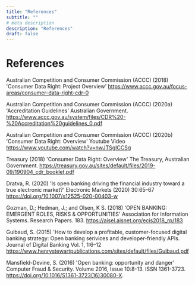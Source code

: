 ```yaml
---
title: "References"
subtitle: ""
# meta description
description: "References"
draft: false
---
```


# References

Australian Competition and Consumer Commission (ACCC) (2018) 'Consumer Data Right: Project Overview' https://www.accc.gov.au/focus-areas/consumer-data-right-cdr-0

Australian Competition and Consumer Commission (ACCC) (2020a) 'Accreditation Guidelines' Australian Government. https://www.accc.gov.au/system/files/CDR%20-%20Accreditation%20guidelines_0.pdf

Australian Competition and Consumer Commission (ACCC) (2020b) 'Consumer Data Right: Overview' Youtube Video https://www.youtube.com/watch?v=nwJTSgICCSg

Treasury (2018) 'Consumer Data Right: Overview' The Treasury, Australian Government. https://treasury.gov.au/sites/default/files/2019-09/190904_cdr_booklet.pdf

Dratva, R. (2020) 'Is open banking driving the financial industry toward a true electronic market?' Electronic Markets (2020) 30:65–67 https://doi.org/10.1007/s12525-020-00403-w

Gozman, D.; Hedman, J.; and Olsen, K S. (2018) 'OPEN BANKING: EMERGENT ROLES, RISKS & OPPORTUNITIES' Association for Information Systems. Research Papers. 183. https://aisel.aisnet.org/ecis2018_rp/183

Guibaud, S. (2015) 'How to develop a profitable, customer-focused digital banking strategy: Open banking serivices and developer-friendly APIs. Journal of Digital Banking Vol. 1, 1:6–12 https://www.henrystewartpublications.com/sites/default/files/Guibaud.pdf

Mansfield-Devine, S. (2016) 'Open banking: opportunity and danger' Computer Fraud & Security. Volume 2016, Issue 10:8-13. ISSN 1361-3723. https://doi.org/10.1016/S1361-3723(16)30080-X.